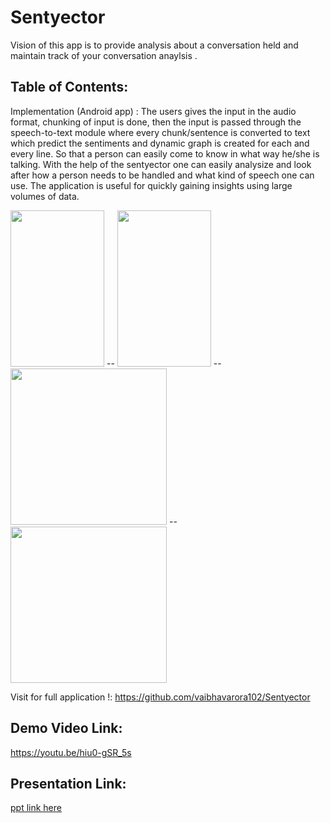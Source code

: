 # Sentyector
Vision of this app is to provide analysis about a conversation held and maintain  track of your conversation anaylsis  .


## Table of Contents: 
 Implementation (Android app) : The users gives the input in the audio format, chunking of input is done, then the input is passed through the speech-to-text module where every chunk/sentence is converted to text which predict the sentiments and dynamic graph is created for each and every line. So that a person can easily come to know in what way he/she is talking. With the help of the sentyector one can easily analysize and look after how a person needs to be handled and what kind of speech one can use. The application is useful for quickly gaining insights using large volumes of data.   

<img src="https://user-images.githubusercontent.com/56452820/114285374-45a11300-9a74-11eb-8847-014ccfd90f6d.png" height="250px" width="150"/> -- <img src="https://user-images.githubusercontent.com/56452820/114285423-a7fa1380-9a74-11eb-95e7-5c129ef28bc5.png" height="250px" width="150"/> -- <img src="https://user-images.githubusercontent.com/56452820/114285470-1f2fa780-9a75-11eb-82df-324d22d63d9e.png" height="250px" width="250"/> --
<img src="https://user-images.githubusercontent.com/56452820/114285535-88171f80-9a75-11eb-8227-96db600bc155.png" height="250px" width="250"/>


 Visit for full application !: https://github.com/vaibhavarora102/Sentyector

## Demo Video Link:
  <a href="https://youtu.be/hiu0-gSR_5s">https://youtu.be/hiu0-gSR_5s</a>
  
## Presentation Link:
  <a href="https://drive.google.com/file/d/1FiphOgY9YL3YoAqV7gapSNdQx4B5y2mS/view?usp=sharing"> ppt link here </a>
  
  
